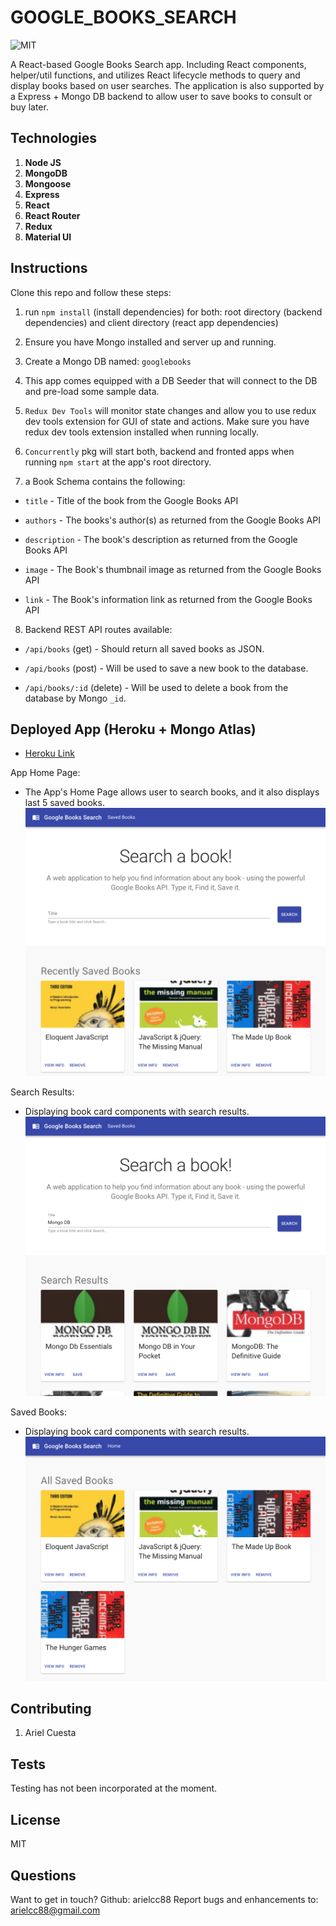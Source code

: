 # GOOGLE_BOOKS_SEARCH

![MIT](https://img.shields.io/static/v1?label=License&message=MIT&color=green)

A  React-based Google Books Search app. Including React components, helper/util functions, and utilizes React lifecycle methods to query and display books based on user searches. The application is also supported by a Express + Mongo DB backend to allow user to save books to consult or buy later.


## Technologies

1. **Node JS**
2. **MongoDB**
3. **Mongoose**
4. **Express**
5. **React**
6. **React Router**
7. **Redux**
8. **Material UI**


## Instructions

Clone this repo and follow these steps:
1. run `npm install` (install dependencies) for both: root directory (backend dependencies) and client directory (react app dependencies)

2. Ensure you have Mongo installed and server up and running.

3. Create a Mongo DB named: `googlebooks`

4. This app comes equipped with a DB Seeder that will connect to the DB and pre-load some sample data.

5. `Redux Dev Tools` will monitor state changes and allow you to use redux dev tools extension for GUI of state and actions. Make sure you have redux dev tools extension installed when running locally.

6. `Concurrently` pkg will start both, backend and fronted apps when running `npm start` at the app's root directory.

7. a Book Schema contains the following:
* `title` - Title of the book from the Google Books API

* `authors` - The books's author(s) as returned from the Google Books API

* `description` - The book's description as returned from the Google Books API

* `image` - The Book's thumbnail image as returned from the Google Books API

* `link` - The Book's information link as returned from the Google Books API

8. Backend REST API routes available:
* `/api/books` (get) - Should return all saved books as JSON.

* `/api/books` (post) - Will be used to save a new book to the database.

* `/api/books/:id` (delete) - Will be used to delete a book from the database by Mongo `_id`.



## Deployed App (Heroku + Mongo Atlas)

* [Heroku Link](https://gbook-searchapp.herokuapp.com/)

App Home Page:
- The App's Home Page allows user to search books, and it also displays last 5 saved books.
![Homepage](./public/images/homepage.png)



Search Results:
- Displaying book card components with search results.
![Saved](./public/images/search_results.png)



Saved Books:
- Displaying book card components with search results.
![Results](./public/images/savedbooks.png)


## Contributing

1. Ariel Cuesta


## Tests

Testing has not been incorporated at the moment.


## License

MIT

## Questions

Want to get in touch? Github: arielcc88
Report bugs and enhancements to: arielcc88@gmail.com 